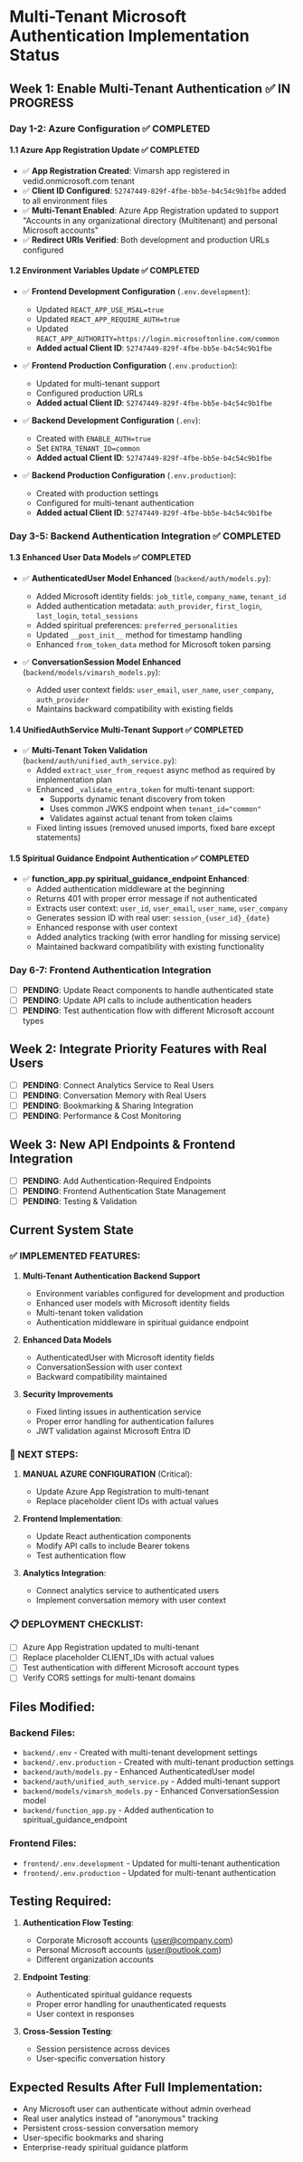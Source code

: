 # Multi-Tenant Microsoft Authentication Implementation Status

## Week 1: Enable Multi-Tenant Authentication ✅ IN PROGRESS

### Day 1-2: Azure Configuration ✅ COMPLETED

#### 1.1 Azure App Registration Update ✅ COMPLETED
- ✅ **App Registration Created**: Vimarsh app registered in vedid.onmicrosoft.com tenant
- ✅ **Client ID Configured**: `52747449-829f-4fbe-bb5e-b4c54c9b1fbe` added to all environment files
- ✅ **Multi-Tenant Enabled**: Azure App Registration updated to support "Accounts in any organizational directory (Multitenant) and personal Microsoft accounts"
- ✅ **Redirect URIs Verified**: Both development and production URLs configured

#### 1.2 Environment Variables Update ✅ COMPLETED
- ✅ **Frontend Development Configuration** (`.env.development`):
  - Updated `REACT_APP_USE_MSAL=true`
  - Updated `REACT_APP_REQUIRE_AUTH=true`
  - Updated `REACT_APP_AUTHORITY=https://login.microsoftonline.com/common`
  - **Added actual Client ID**: `52747449-829f-4fbe-bb5e-b4c54c9b1fbe`
  
- ✅ **Frontend Production Configuration** (`.env.production`):
  - Updated for multi-tenant support
  - Configured production URLs
  - **Added actual Client ID**: `52747449-829f-4fbe-bb5e-b4c54c9b1fbe`
  
- ✅ **Backend Development Configuration** (`.env`):
  - Created with `ENABLE_AUTH=true`
  - Set `ENTRA_TENANT_ID=common`
  - **Added actual Client ID**: `52747449-829f-4fbe-bb5e-b4c54c9b1fbe`
  
- ✅ **Backend Production Configuration** (`.env.production`):
  - Created with production settings
  - Configured for multi-tenant authentication
  - **Added actual Client ID**: `52747449-829f-4fbe-bb5e-b4c54c9b1fbe`

### Day 3-5: Backend Authentication Integration ✅ COMPLETED

#### 1.3 Enhanced User Data Models ✅ COMPLETED
- ✅ **AuthenticatedUser Model Enhanced** (`backend/auth/models.py`):
  - Added Microsoft identity fields: `job_title`, `company_name`, `tenant_id`
  - Added authentication metadata: `auth_provider`, `first_login`, `last_login`, `total_sessions`
  - Added spiritual preferences: `preferred_personalities`
  - Updated `__post_init__` method for timestamp handling
  - Enhanced `from_token_data` method for Microsoft token parsing

- ✅ **ConversationSession Model Enhanced** (`backend/models/vimarsh_models.py`):
  - Added user context fields: `user_email`, `user_name`, `user_company`, `auth_provider`
  - Maintains backward compatibility with existing fields

#### 1.4 UnifiedAuthService Multi-Tenant Support ✅ COMPLETED
- ✅ **Multi-Tenant Token Validation** (`backend/auth/unified_auth_service.py`):
  - Added `extract_user_from_request` async method as required by implementation plan
  - Enhanced `_validate_entra_token` for multi-tenant support:
    - Supports dynamic tenant discovery from token
    - Uses common JWKS endpoint when `tenant_id="common"`
    - Validates against actual tenant from token claims
  - Fixed linting issues (removed unused imports, fixed bare except statements)

#### 1.5 Spiritual Guidance Endpoint Authentication ✅ COMPLETED
- ✅ **function_app.py spiritual_guidance_endpoint Enhanced**:
  - Added authentication middleware at the beginning
  - Returns 401 with proper error message if not authenticated
  - Extracts user context: `user_id`, `user_email`, `user_name`, `user_company`
  - Generates session ID with real user: `session_{user_id}_{date}`
  - Enhanced response with user context
  - Added analytics tracking (with error handling for missing service)
  - Maintained backward compatibility with existing functionality

### Day 6-7: Frontend Authentication Integration
- [ ] **PENDING**: Update React components to handle authenticated state
- [ ] **PENDING**: Update API calls to include authentication headers
- [ ] **PENDING**: Test authentication flow with different Microsoft account types

## Week 2: Integrate Priority Features with Real Users
- [ ] **PENDING**: Connect Analytics Service to Real Users
- [ ] **PENDING**: Conversation Memory with Real Users
- [ ] **PENDING**: Bookmarking & Sharing Integration
- [ ] **PENDING**: Performance & Cost Monitoring

## Week 3: New API Endpoints & Frontend Integration
- [ ] **PENDING**: Add Authentication-Required Endpoints
- [ ] **PENDING**: Frontend Authentication State Management
- [ ] **PENDING**: Testing & Validation

## Current System State

### ✅ IMPLEMENTED FEATURES:
1. **Multi-Tenant Authentication Backend Support**
   - Environment variables configured for development and production
   - Enhanced user models with Microsoft identity fields
   - Multi-tenant token validation
   - Authentication middleware in spiritual guidance endpoint

2. **Enhanced Data Models**
   - AuthenticatedUser with Microsoft identity fields
   - ConversationSession with user context
   - Backward compatibility maintained

3. **Security Improvements**
   - Fixed linting issues in authentication service
   - Proper error handling for authentication failures
   - JWT validation against Microsoft Entra ID

### 🔄 NEXT STEPS:
1. **MANUAL AZURE CONFIGURATION** (Critical):
   - Update Azure App Registration to multi-tenant
   - Replace placeholder client IDs with actual values

2. **Frontend Implementation**:
   - Update React authentication components
   - Modify API calls to include Bearer tokens
   - Test authentication flow

3. **Analytics Integration**:
   - Connect analytics service to authenticated users
   - Implement conversation memory with user context

### 📋 DEPLOYMENT CHECKLIST:
- [ ] Azure App Registration updated to multi-tenant
- [ ] Replace placeholder CLIENT_IDs with actual values
- [ ] Test authentication with different Microsoft account types
- [ ] Verify CORS settings for multi-tenant domains

## Files Modified:

### Backend Files:
- `backend/.env` - Created with multi-tenant development settings
- `backend/.env.production` - Created with multi-tenant production settings
- `backend/auth/models.py` - Enhanced AuthenticatedUser model
- `backend/auth/unified_auth_service.py` - Added multi-tenant support
- `backend/models/vimarsh_models.py` - Enhanced ConversationSession model
- `backend/function_app.py` - Added authentication to spiritual_guidance_endpoint

### Frontend Files:
- `frontend/.env.development` - Updated for multi-tenant authentication
- `frontend/.env.production` - Updated for multi-tenant authentication

## Testing Required:
1. **Authentication Flow Testing**:
   - Corporate Microsoft accounts (user@company.com)
   - Personal Microsoft accounts (user@outlook.com)
   - Different organization accounts
   
2. **Endpoint Testing**:
   - Authenticated spiritual guidance requests
   - Proper error handling for unauthenticated requests
   - User context in responses

3. **Cross-Session Testing**:
   - Session persistence across devices
   - User-specific conversation history

## Expected Results After Full Implementation:
- Any Microsoft user can authenticate without admin overhead
- Real user analytics instead of "anonymous" tracking
- Persistent cross-session conversation memory
- User-specific bookmarks and sharing
- Enterprise-ready spiritual guidance platform
